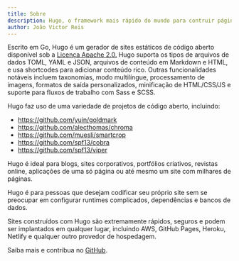 ```yaml
---
title: Sobre
description: Hugo, o framework mais rápido do mundo para contruir páginas da web
author: João Victor Reis
---
```


Escrito em Go, Hugo é um gerador de sites estáticos de código aberto disponível sob a [Licença Apache 2.0.](https://github.com/gohugoio/hugo/blob/master/LICENSE) Hugo suporta os tipos de arquivos de dados TOML, YAML e JSON, arquivos de conteúdo em Markdown e HTML, e usa shortcodes para adicionar conteúdo rico. Outras funcionalidades notáveis incluem taxonomias, modo multilíngue, processamento de imagens, formatos de saída personalizados, minificação de HTML/CSS/JS e suporte para fluxos de trabalho com Sass e SCSS.

Hugo faz uso de uma variedade de projetos de código aberto, incluindo:

* https://github.com/yuin/goldmark
* https://github.com/alecthomas/chroma
* https://github.com/muesli/smartcrop
* https://github.com/spf13/cobra
* https://github.com/spf13/viper

Hugo é ideal para blogs, sites corporativos, portfólios criativos, revistas online, aplicações de uma só página ou até mesmo um site com milhares de páginas.

Hugo é para pessoas que desejam codificar seu próprio site sem se preocupar em configurar runtimes complicados, dependências e bancos de dados.

Sites construídos com Hugo são extremamente rápidos, seguros e podem ser implantados em qualquer lugar, incluindo AWS, GitHub Pages, Heroku, Netlify e qualquer outro provedor de hospedagem.

Saiba mais e contribua no [GitHub](https://github.com/gohugoio).
